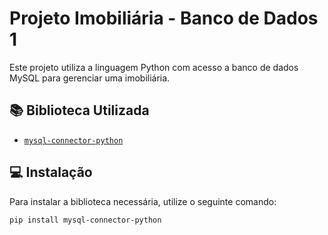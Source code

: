 # Projeto Imobiliária - Banco de Dados 1

Este projeto utiliza a linguagem Python com acesso a banco de dados MySQL para gerenciar uma imobiliária.

## 📚 Biblioteca Utilizada

- [`mysql-connector-python`](https://pypi.org/project/mysql-connector-python/)

## 💻 Instalação

Para instalar a biblioteca necessária, utilize o seguinte comando:

```bash
pip install mysql-connector-python
